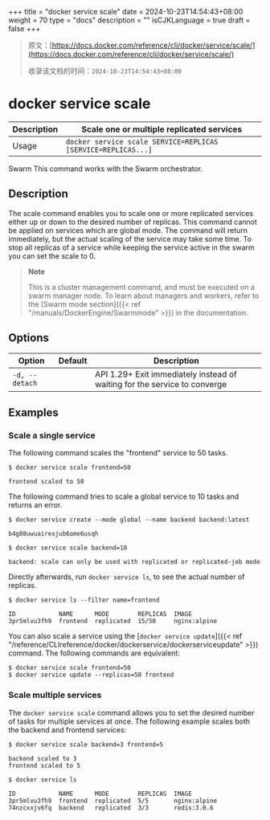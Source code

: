 +++
title = "docker service scale"
date = 2024-10-23T14:54:43+08:00
weight = 70
type = "docs"
description = ""
isCJKLanguage = true
draft = false
+++

> 原文：[https://docs.docker.com/reference/cli/docker/service/scale/](https://docs.docker.com/reference/cli/docker/service/scale/)
>
> 收录该文档的时间：`2024-10-23T14:54:43+08:00`

# docker service scale

| Description | Scale one or multiple replicated services                    |
| :---------- | ------------------------------------------------------------ |
| Usage       | `docker service scale SERVICE=REPLICAS [SERVICE=REPLICAS...]` |

Swarm This command works with the Swarm orchestrator.

## Description

The scale command enables you to scale one or more replicated services either up or down to the desired number of replicas. This command cannot be applied on services which are global mode. The command will return immediately, but the actual scaling of the service may take some time. To stop all replicas of a service while keeping the service active in the swarm you can set the scale to 0.

> **Note**
>
> This is a cluster management command, and must be executed on a swarm manager node. To learn about managers and workers, refer to the [Swarm mode section]({{< ref "/manuals/DockerEngine/Swarmmode" >}}) in the documentation.

## Options

| Option         | Default | Description                                                  |
| -------------- | ------- | ------------------------------------------------------------ |
| `-d, --detach` |         | API 1.29+ Exit immediately instead of waiting for the service to converge |

## Examples

### Scale a single service

The following command scales the "frontend" service to 50 tasks.



```console
$ docker service scale frontend=50

frontend scaled to 50
```

The following command tries to scale a global service to 10 tasks and returns an error.



```console
$ docker service create --mode global --name backend backend:latest

b4g08uwuairexjub6ome6usqh

$ docker service scale backend=10

backend: scale can only be used with replicated or replicated-job mode
```

Directly afterwards, run `docker service ls`, to see the actual number of replicas.



```console
$ docker service ls --filter name=frontend

ID            NAME      MODE        REPLICAS  IMAGE
3pr5mlvu3fh9  frontend  replicated  15/50     nginx:alpine
```

You can also scale a service using the [`docker service update`]({{< ref "/reference/CLIreference/docker/dockerservice/dockerserviceupdate" >}}) command. The following commands are equivalent:



```console
$ docker service scale frontend=50
$ docker service update --replicas=50 frontend
```

### Scale multiple services

The `docker service scale` command allows you to set the desired number of tasks for multiple services at once. The following example scales both the backend and frontend services:



```console
$ docker service scale backend=3 frontend=5

backend scaled to 3
frontend scaled to 5

$ docker service ls

ID            NAME      MODE        REPLICAS  IMAGE
3pr5mlvu3fh9  frontend  replicated  5/5       nginx:alpine
74nzcxxjv6fq  backend   replicated  3/3       redis:3.0.6
```
